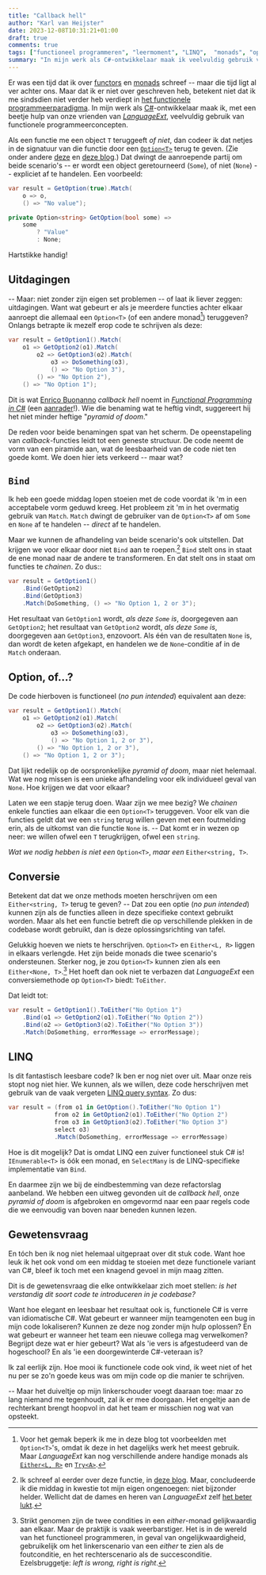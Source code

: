 ```yaml
---
title: "Callback hell"
author: "Karl van Heijster"
date: 2023-12-08T10:31:21+01:00
draft: true
comments: true
tags: ["functioneel programmeren", "leermoment", "LINQ",  "monads", "options", "refactoren"]
summary: "In mijn werk als C#-ontwikkelaar maak ik veelvuldig gebruik van functionele programmeerconcepten. Als een functie me een object `T` teruggeeft *of niet*, dan codeer ik dat netjes in de signatuur van die functie door een `Option<T>` terug te geven. Dat dwingt de aanroepende partij om beide scenario's expliciet af te handelen. Hartstikke handig! -- Maar: niet zonder zijn eigen set problemen. Want wat gebeurt er als je meerdere functies achter elkaar aanroept die allemaal een `Option<T>` teruggeven? Dan komen we terecht in wat men *callback hell* noemt."
---
```


Er was een tijd dat ik over [functors](/blog/22/10/wat-is-een-functor/ "'Wat is een functor?'") en [monads](/blog/22/12/wat-is-een-monad/ "'Wat is een monad?'") schreef -- maar die tijd ligt al ver achter ons. Maar dat ik er niet over geschreven heb, betekent niet dat ik me sindsdien niet verder heb verdiept in [het functionele programmeerparadigma](/tags/functioneel-programmeren/ "Blogs met de tag 'functioneel programmeren'"). In mijn werk als [C#](https://learn.microsoft.com/en-us/dotnet/csharp/programming-guide/ "'C# programming guide', Microsoft documentatie")-ontwikkelaar maak ik, met een beetje hulp van onze vrienden van [*LanguageExt*](https://github.com/louthy/language-ext "'language-ext', GitHub"), veelvuldig gebruik van functionele programmeerconcepten.


Als een functie me een object `T` teruggeeft *of niet*, dan codeer ik dat netjes in de signatuur van die functie door een [`Option<T>`](https://github.com/louthy/language-ext#option "'Option', LanguageExt GitHub") terug te geven. (Zie onder andere [deze](/blog/22/07/wat-zijn-eerlijke-functies/ "'Wat zijn eerlijke functies?'") en [deze blog](/blog/22/08/spelen-met-options/ "'Spelen met Options'").) Dat dwingt de aanroepende partij om beide scenario's -- er wordt een object geretourneerd (`Some`), of niet (`None`) -- expliciet af te handelen. Een voorbeeld:


```cs
var result = GetOption(true).Match(
    o => o,
    () => "No value");

private Option<string> GetOption(bool some) =>
    some
        ? "Value"
        : None;
```


Hartstikke handig! 


## Uitdagingen


-- Maar: niet zonder zijn eigen set problemen -- of laat ik liever zeggen: uitdagingen. Want wat gebeurt er als je meerdere functies achter elkaar aanroept die allemaal een `Option<T>` (of een andere monad[^1]) teruggeven? Onlangs betrapte ik mezelf erop code te schrijven als deze:


```cs
var result = GetOption1().Match(
    o1 => GetOption2(o1).Match(
        o2 => GetOption3(o2).Match(
            o3 => DoSomething(o3),
            () => "No Option 3"),
        () => "No Option 2"),
    () => "No Option 1");
```


Dit is wat [Enrico Buonanno](https://twitter.com/la_yumba) *callback hell* noemt in [*Functional Programming in C#*](https://www.manning.com/books/functional-programming-in-c-sharp-second-edition) (een [aanrader](/blog/22/12/de-beste-boeken-over-software-ontwikkeling-die-ik-in-2022-las/ "'De beste boeken over software ontwikkeling die ik in 2022 las'")!). Wie die benaming wat te heftig vindt, suggereert hij het niet minder heftige "*pyramid of doom*."


De reden voor beide benamingen spat van het scherm. De opeenstapeling van *callback*-functies leidt tot een geneste structuur. De code neemt de vorm van een piramide aan, wat de leesbaarheid van de code niet ten goede komt. We doen hier iets verkeerd -- maar wat?


## `Bind`


Ik heb een goede middag lopen stoeien met de code voordat ik 'm in een acceptabele vorm geduwd kreeg. Het probleem zit 'm in het overmatig gebruik van `Match`. `Match` dwingt de gebruiker van de `Option<T>` af om `Some` en `None` af te handelen -- *direct* af te handelen.


Maar we kunnen de afhandeling van beide scenario's ook uitstellen. Dat krijgen we voor elkaar door niet `Bind` aan te roepen.[^2] `Bind` stelt ons in staat de ene monad naar de andere te transformeren. En dat stelt ons in staat om functies te *chainen*. Zo dus::


```cs
var result = GetOption1()
    .Bind(GetOption2)
    .Bind(GetOption3)
    .Match(DoSomething, () => "No Option 1, 2 or 3");
```


Het resultaat van `GetOption1` wordt, *als deze `Some` is*, doorgegeven aan `GetOption2`; het resultaat van `GetOption2` wordt, *als deze `Some` is*, doorgegeven aan `GetOption3`, enzovoort. Als één van de resultaten `None` is, dan wordt de keten afgekapt, en handelen we de `None`-conditie af in de `Match` onderaan.


## Option, of...?


De code hierboven is functioneel (*no pun intended*) equivalent aan deze:


```cs
var result = GetOption1().Match(
    o1 => GetOption2(o1).Match(
        o2 => GetOption3(o2).Match(
            o3 => DoSomething(o3),
            () => "No Option 1, 2 or 3"),
        () => "No Option 1, 2 or 3"),
    () => "No Option 1, 2 or 3");
```

Dat lijkt redelijk op de oorspronkelijke *pyramid of doom*, maar niet helemaal. Wat we nog missen is een unieke afhandeling voor elk individueel geval van `None`. Hoe krijgen we dat voor elkaar?


Laten we een stapje terug doen. Waar zijn we mee bezig? We *chainen* enkele functies aan elkaar die een `Option<T>` teruggeven. Voor elk van die functies geldt dat we een `string` terug willen geven met een foutmelding erin, als de uitkomst van die functie `None` is. -- Dat komt er in wezen op neer: we willen ofwel een `T` terugkrijgen, ofwel een `string`.


*Wat we nodig hebben is niet een* `Option<T>`, *maar een* `Either<string, T>`.


## Conversie


Betekent dat dat we onze methods moeten herschrijven om een `Either<string, T>` terug te geven? -- Dat zou een optie (*no pun intended*) kunnen zijn als de functies alleen in deze specifieke context gebruikt worden. Maar als het een functie betreft die op verschillende plekken in de codebase wordt gebruikt, dan is deze oplossingsrichting van tafel.


Gelukkig hoeven we niets te herschrijven. `Option<T>` en `Either<L, R>` liggen in elkaars verlengde. Het zijn beide monads die twee scenario's ondersteunen. Sterker nog, je zou `Option<T>` kunnen zien als een `Either<None, T>`.[^3] Het hoeft dan ook niet te verbazen dat *LanguageExt* een conversiemethode op `Option<T>` biedt: `ToEither`.


Dat leidt tot:


```cs
var result = GetOption1().ToEither("No Option 1")
    .Bind(o1 => GetOption2(o1).ToEither("No Option 2"))
    .Bind(o2 => GetOption3(o2).ToEither("No Option 3"))
    .Match(DoSomething, errorMessage => errorMessage);
```


## LINQ


Is dit fantastisch leesbare code? Ik ben er nog niet over uit. Maar onze reis stopt nog niet hier. We kunnen, als we willen, deze code herschrijven met gebruik van de vaak vergeten [LINQ query syntax](https://learn.microsoft.com/en-us/dotnet/csharp/linq/write-linq-queries "'Write LINQ queries in C#', Microsoft documentatie"). Zo dus:


```cs
var result = (from o1 in GetOption().ToEither("No Option 1")
             from o2 in GetOption2(o1).ToEither("No Option 2")
             from o3 in GetOption3(o2).ToEither("No Option 3")
             select o3)
             .Match(DoSomething, errorMessage => errorMessage)
```


Hoe is dit mogelijk? Dat is omdat LINQ een zuiver functioneel stuk C# is! `IEnumerable<T>` is óók een monad, en `SelectMany` is de LINQ-specifieke implementatie van `Bind`.


En daarmee zijn we bij de eindbestemming van deze refactorslag aanbeland. We hebben een uitweg gevonden uit de *callback hell*, onze *pyramid of doom* is afgebroken en omgevormd naar een paar regels code die we eenvoudig van boven naar beneden kunnen lezen.


## Gewetensvraag


En tóch ben ik nog niet helemaal uitgepraat over dit stuk code. Want hoe leuk ik het ook vond om een middag te stoeien met deze functionele variant van C#, bleef ik toch met een knagend gevoel in mijn maag zitten. 


Dit is de gewetensvraag die elke ontwikkelaar zich moet stellen: *is het verstandig dit soort code te introduceren in je codebase?*


Want hoe elegant en leesbaar het resultaat ook is, functionele C# is verre van idiomatische C#. Wat gebeurt er wanneer mijn teamgenoten een bug in mijn code lokaliseren? Kunnen ze deze nog zonder mijn hulp oplossen? En wat gebeurt er wanneer het team een nieuwe collega mag verwelkomen? Begrijpt deze wat er hier gebeurt? Wat als 'ie vers is afgestudeerd van de hogeschool? En als 'ie een doorgewinterde C#-veteraan is?


Ik zal eerlijk zijn. Hoe mooi ik functionele code ook vind, ik weet niet of het nu per se zo'n goede keus was om mijn code op die manier te schrijven. 


-- Maar het duiveltje op mijn linkerschouder voegt daaraan toe: maar zo lang niemand me tegenhoudt, zal ik er mee doorgaan. Het engeltje aan de rechterkant brengt hoopvol in dat het team er misschien nog wat van opsteekt.



[^1]: Voor het gemak beperk ik me in deze blog tot voorbeelden met `Option<T>`'s, omdat ik deze in het dagelijks werk het meest gebruik. Maar *LanguageExt* kan nog verschillende andere handige monads als [`Either<L, R>`](https://louthy.github.io/language-ext/LanguageExt.Core/Monads/Alternative%20Value%20Monads/Either/Either/index.html "'Either', LanguageExt documentatie") en [`Try<A>`](https://louthy.github.io/language-ext/LanguageExt.Core/Monads/Alternative%20Value%20Monads/Try/Try/index.html "'Try', LanguageExt documentatie").

[^2]: Ik schreef al eerder over deze functie, in [deze blog](/blog/22/12/wat-is-een-monad/ "'Wat is een monad?'"). Maar, concludeerde ik die middag in kwestie tot mijn eigen ongenoegen: niet bijzonder helder. Wellicht dat de dames en heren van *LanguageExt* zelf [het beter lukt](https://github.com/louthy/language-ext#monad "'Monad', LanguageExt GitHub").

[^3]: Strikt genomen zijn de twee condities in een *either*-monad gelijkwaardig aan elkaar. Maar de praktijk is vaak weerbarstiger. Het is in de wereld van het functioneel programmeren, in geval van ongelijkwaardigheid, gebruikelijk om het linkerscenario van een *either* te zien als de foutconditie, en het rechterscenario als de succesconditie. Ezelsbruggetje: *left is wrong, right is right*.
